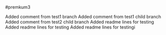 #premkum3

Added comment from test1 branch
Added comment from test1 child branch
Added comment from test2 child branch
Added readme lines for testing 
Added readme lines for testing
Added readme lines for testingi

